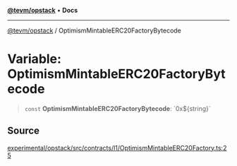 [**@tevm/opstack**](../README.md) • **Docs**

***

[@tevm/opstack](../globals.md) / OptimismMintableERC20FactoryBytecode

# Variable: OptimismMintableERC20FactoryBytecode

> `const` **OptimismMintableERC20FactoryBytecode**: \`0x$\{string\}\`

## Source

[experimental/opstack/src/contracts/l1/OptimismMintableERC20Factory.ts:25](https://github.com/evmts/tevm-monorepo/blob/main/experimental/opstack/src/contracts/l1/OptimismMintableERC20Factory.ts#L25)
